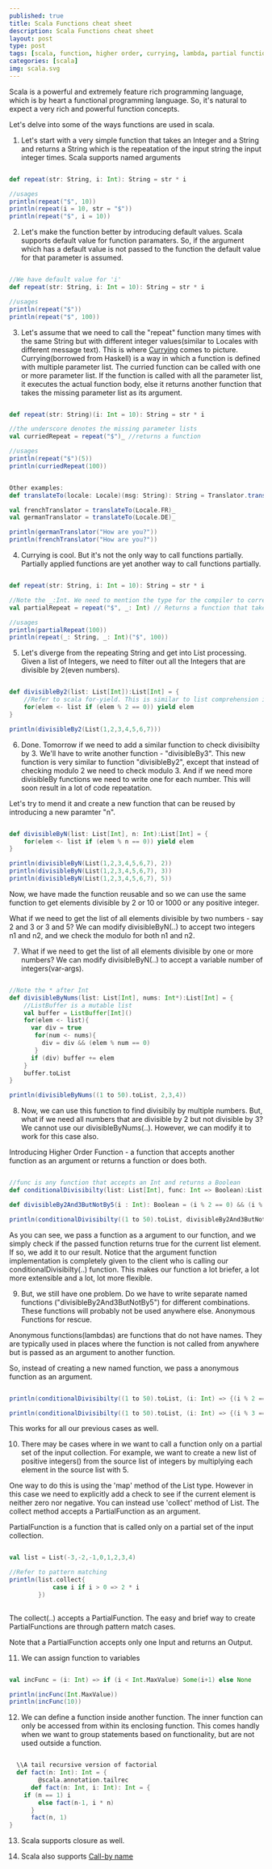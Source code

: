 ```yaml
---
published: true
title: Scala Functions cheat sheet
description: Scala Functions cheat sheet
layout: post
type: post
tags: [scala, function, higher order, currying, lambda, partial function]
categories: [scala]
img: scala.svg
---
```


Scala is a powerful and extremely feature rich programming language, which is by heart a functional programming language. So, it's natural to expect a very rich and powerful function concepts.

Let's delve into some of the ways functions are used in scala.

1) Let's start with a very simple function that takes an Integer and a String and returns a String which is the repeatation of the input string the input integer times. Scala supports named arguments

```scala

def repeat(str: String, i: Int): String = str * i

//usages
println(repeat("$", 10))
println(repeat(i = 10, str = "$"))
println(repeat("$", i = 10))

```

2) Let's make the function better by introducing default values. Scala supports default value for function paramaters. So, if the argument which has a default value is not passed to the function the default value for that parameter is assumed.

```scala

//We have default value for 'i'
def repeat(str: String, i: Int = 10): String = str * i

//usages
println(repeat("$"))
println(repeat("$", 100))

```

3) Let's assume that we need to call the "repeat" function many times with the same String but with different integer values(similar to Locales with different message text). This is where [Currying](http://docs.scala-lang.org/tutorials/tour/currying.html) comes to picture. Currying(borrowed from Haskell) is a way in which a function is defined with multiple parameter list. The curried function can be called with one or more parameter list. If the function is called with all the parameter list, it executes the actual function body, else it returns another function that takes the missing parameter list as its argument.

```scala

def repeat(str: String)(i: Int = 10): String = str * i

//the underscore denotes the missing parameter lists
val curriedRepeat = repeat("$")_ //returns a function

//usages
println(repeat("$")(5))
println(curriedRepeat(100))


Other examples:
def translateTo(locale: Locale)(msg: String): String = Translator.translate(locale, msg)

val frenchTranslator = translateTo(Locale.FR)_
val germanTranslator = translateTo(Locale.DE)_

println(germanTranslator("How are you?"))
println(frenchTranslator("How are you?"))

```

4) Currying is cool. But it's not the only way to call functions partially. Partially applied functions are yet another way to call functions partially.

```scala

def repeat(str: String, i: Int = 10): String = str * i

//Note the _:Int. We need to mention the type for the compiler to correctly figure out the missing parameter.
val partialRepeat = repeat("$", _: Int) // Returns a function that takes an Int

//usages
println(partialRepeat(100))
println(repeat(_: String, _: Int)("$", 100))

```

5) Let's diverge from the repeating String and get into List processing. Given a list of Integers, we need to filter out all the Integers that are divisible by 2(even numbers).

```scala

def divisibleBy2(list: List[Int]):List[Int] = {
	//Refer to scala for-yield. This is similar to list comprehension in other languages
	for(elem <- list if (elem % 2 == 0)) yield elem
}

println(divisibleBy2(List(1,2,3,4,5,6,7)))

```

6) Done. Tomorrow if we need to add a similar function to check divisibilty by 3. We'll have to write another function - "divisibleBy3". This new function is very similar to function "divisibleBy2", except that instead of checking modulo 2 we need to check modulo 3. And if we need more divisibleBy functions we need to write one for each number. This will soon result in a lot of code repeatation. 
    
  Let's try to mend it and create a new function that can be reused by introducing a new paramter "n".
    
```scala

def divisibleByN(list: List[Int], n: Int):List[Int] = {
	for(elem <- list if (elem % n == 0)) yield elem
}

println(divisibleByN(List(1,2,3,4,5,6,7), 2))
println(divisibleByN(List(1,2,3,4,5,6,7), 3))
println(divisibleByN(List(1,2,3,4,5,6,7), 5))

```
    
  Now, we have made the function reusable and so we can use the same function to get elements divisible by 2 or 10 or 1000 or any positive integer.
    
  What if we need to get the list of all elements divisible by two numbers - say 2 and 3 or 3 and 5? We can modify divisibleByN(..) to accept two integers n1 and n2, and we check the modulo for both n1 and n2. 
    
7) What if we need to get the list of all elements divisible by one or more numbers? We can modify divisibleByN(..) to accept a variable number of integers(var-args).
    
```scala

//Note the * after Int
def divisibleByNums(list: List[Int], nums: Int*):List[Int] = {
	//ListBuffer is a mutable list
	val buffer = ListBuffer[Int]()
	for(elem <- list){
	  var div = true
	   for(num <- nums){
	     div = div && (elem % num == 0)
	   }
	  if (div) buffer += elem
	}
	buffer.toList
}

println(divisibleByNums((1 to 50).toList, 2,3,4))

```
	
8) Now, we can use this function to find divisibily by multiple numbers. But, what if we need all numbers that are divisible by 2 but not divisible by 3? We cannot use our divisibleByNums(..). However, we can modify it to work for this case also. 
    
  Introducing Higher Order Function - a function that accepts another function as an argument or returns a function or does both.
    
```scala

//func is any function that accepts an Int and returns a Boolean
def conditionalDivisibilty(list: List[Int], func: Int => Boolean):List[Int] = for (elem <- list if func(elem)) yield elem

def divisibleBy2And3ButNotBy5(i : Int): Boolean = (i % 2 == 0) && (i % 3 == 0) && (i % 5 != 0)

println(conditionalDivisibilty((1 to 50).toList, divisibleBy2And3ButNotBy5))

```	
 
  As you can see, we pass a function as a argument to our function, and we simply check if the passed function returns true for the current list element. If so, we add it to our result. Notice that the argument function implementation is completely given to the client who is calling our conditionalDivisibilty(..) function. This makes our function a lot briefer, a lot more extensible and a lot, lot more flexible.

9) But, we still have one problem. Do we have to write separate named functions ("divisibleBy2And3ButNotBy5") for different combinations. These functions will probably not be used anywhere else. Anonymous Functions for rescue.

  Anonymous functions(lambdas) are functions that do not have names. They are typically used in places where the function is not called from anywhere but is passed as an argument to another function.
    
  So, instead of creating a new named function, we pass a anonymous function as an argument.
    
```scala

println(conditionalDivisibilty((1 to 50).toList, (i: Int) => {(i % 2 == 0) && (i % 3 == 0) && (i % 5 != 0)}))

println(conditionalDivisibilty((1 to 50).toList, (i: Int) => {(i % 3 == 0) && (i % 5 == 0)}))

```

  This works for all our previous cases as well.


10) There may be cases where in we want to call a function only on a partial set of the input collection. For example, we want to create a new  list of positive integers() from the source list of integers by multiplying each element in the source list with 5.

One way to do this is using the 'map' method of the List type. However in this case we need to explicitly add a check to see if the current element is neither zero nor negative. You can instead use 'collect' method of List. The collect method accepts a PartialFunction as an argument.
    
  PartialFunction is a function that is called only on a partial set of the input collection.
    
```scala

val list = List(-3,-2,-1,0,1,2,3,4)

//Refer to pattern matching
println(list.collect{
    		case i if i > 0 => 2 * i
        })
                
```
    
  The collect(..) accepts a PartialFunction. The easy and brief way to create PartialFunctions are through pattern match cases.
    
  Note that a PartialFunction accepts only one Input and returns an Output.
    
    
11) We can assign function to variables
  
```scala

val incFunc = (i: Int) => if (i < Int.MaxValue) Some(i+1) else None

println(incFunc(Int.MaxValue))
println(incFunc(10))

```
    
    
12) We can define a function inside another function. The inner function can only be accessed from within its enclosing function. 
  This comes handly when we want to group statements based on functionality, but are not used outside a function. 
  
```scala

  \\A tail recursive version of factorial
  def fact(n: Int): Int = {
     	@scala.annotation.tailrec
      def fact(n: Int, i: Int): Int = {
  	if (n == 1) i
        else fact(n-1, i * n)
      }
      fact(n, 1)
}

```

13) Scala supports closure as well.

14) Scala also supports [Call-by name]({{"/scala-call-by-name/"}})

